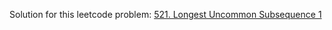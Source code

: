 Solution for this leetcode problem: [521. Longest Uncommon Subsequence 1](https://leetcode.com/problems/longest-uncommon-subsequence-i/)
